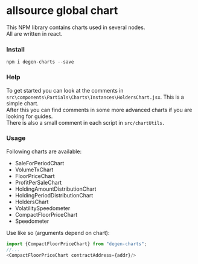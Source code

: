 # allsource global chart

This NPM library contains charts used in several nodes.   
All are written in react.

### Install

```npm i degen-charts --save```

### Help
To get started you can look at the comments in `src\components\Partials\Charts\Instances\HoldersChart.jsx`.
This is a simple chart.   
After this you can find comments in some more advanced charts if you are looking for guides.   
There is also a small comment in each script in `src/chartUtils.`

### Usage

Following charts are available:

- SaleForPeriodChart
- VolumeTxChart
- FloorPriceChart
- ProfitPerSaleChart
- HoldingAmountDistributionChart
- HoldingPeriodDistributionChart
- HoldersChart
- VolatilitySpeedometer
- CompactFloorPriceChart
- Speedometer

Use like so (arguments depend on chart):
```js
import {CompactFloorPriceChart} from "degen-charts";
//...
<CompactFloorPriceChart contractAddress={addr}/>
```